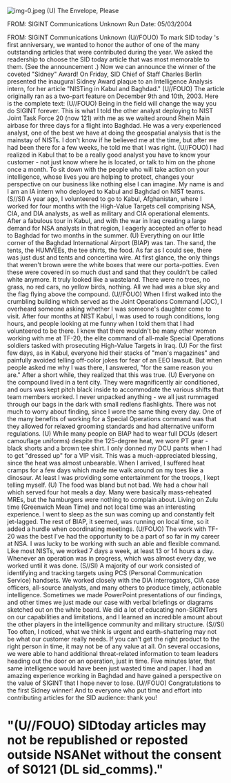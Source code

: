 ![img-0.jpeg](img-0.jpeg)
(U) The Envelope, Please

FROM: SIGINT Communications
Unknown
Run Date: 05/03/2004

FROM: SIGINT Communications Unknown
(U//FOUO) To mark SID today 's first anniversary, we wanted to honor the author of one of the many outstanding articles that were contributed during the year. We asked the readership to choose the SID today article that was most memorable to them. (See the announcement .) Now we can announce the winner of the coveted "Sidney" Award! On Friday, SID Chief of Staff Charles Berlin presented the inaugural Sidney Award plaque to an Intelligence Analysis intern, for her article "NISTing in Kabul and Baghdad."
(U//FOUO) The article originally ran as a two-part feature on December 9th and 10th, 2003. Here is the complete text:
(U//FOUO) Being in the field will change the way you do SIGINT forever. This is what I told the other analyst deploying to NIST Joint Task Force 20 (now 121) with me as we waited around Rhein Main airbase for three days for a flight into Baghdad. He was a very experienced analyst, one of the best we have at doing the geospatial analysis that is the mainstay of NISTs. I don't know if he believed me at the time, but after we had been there for a few weeks, he told me that I was right.
(U//FOUO) I had realized in Kabul that to be a really good analyst you have to know your customer - not just know where he is located, or talk to him on the phone once a month. To sit down with the people who will take action on your intelligence, whose lives you are helping to protect, changes your perspective on our business like nothing else I can imagine. My name is and I am an IA intern who deployed to Kabul and Baghdad on NIST teams.
(S//SI) A year ago, I volunteered to go to Kabul, Afghanistan, where I worked for four months with the High-Value Targets cell comprising NSA, CIA, and DIA analysts, as well as military and CIA operational elements. After a fabulous tour in Kabul, and with the war in Iraq creating a large demand for NSA analysts in that region, I eagerly accepted an offer to head to Baghdad for two months in the summer.
(U) Everything on our little corner of the Baghdad International Airport (BIAP) was tan. The sand, the tents, the HUMVEEs, the tee shirts, the food. As far as I could see, there was just dust and tents and concertina wire. At first glance, the only things that weren't brown were the white boxes that were our porta-potties. Even these were covered in so much dust and sand that they couldn't be called white anymore. It truly looked like a wasteland. There were no trees, no grass, no red cars, no yellow birds, nothing. All we had was a blue sky and the flag flying above the compound.
(U//FOUO) When I first walked into the crumbling building which served as the Joint Operations Command (JOC), I overheard someone asking whether I was someone's daughter come to visit. After four months at NIST Kabul, I was used to rough conditions, long hours, and people looking at me funny when I told them that I had volunteered to be there. I knew that there wouldn't be many other women working with me at TF-20, the elite command of all-male Special Operations soldiers tasked with prosecuting High-Value Targets in Iraq.
(U) For the first few days, as in Kabul, everyone hid their stacks of "men's magazines" and painfully avoided telling off-color jokes for fear of an EEO lawsuit. But when people asked me why I was there, I answered, "for the same reason you are." After a short while, they realized that this was true.
(U) Everyone on the compound lived in a tent city. They were magnificently air conditioned, and ours was kept pitch black inside to accommodate the various shifts that team members worked. I never unpacked anything - we all just rummaged through our bags in the dark with small redlens flashlights. There was not much to worry about finding, since I wore the same thing every day. One of the many benefits of working for a Special Operations command was that they allowed for relaxed grooming standards and had alternative uniform regulations.
(U) While many people on BIAP had to wear full DCUs (desert camouflage uniforms) despite the 125-degree heat, we wore PT gear - black shorts and a brown tee shirt. I only donned my DCU pants when I had to get "dressed up" for a VIP visit. This was a much-appreciated blessing, since the heat was almost unbearable. When I arrived, I suffered heat cramps for a few days which made me walk around on my toes like a dinosaur. At least I was providing some entertainment for the troops, I kept telling myself.
(U) The food was bland but not bad. We had a chow hall which served four hot meals a day. Many were basically mass-reheated MREs, but the hamburgers were nothing to complain about. Living on Zulu time (Greenwich Mean Time) and not local time was an interesting experience. I went to sleep as the sun was coming up and constantly felt jet-lagged. The rest of BIAP, it seemed, was running on local time, so it added a hurdle when coordinating meetings.
(U/FOUO) The work with TF-20 was the best I've had the opportunity to be a part of so far in my career at NSA. I was lucky to be working with such an able and flexible command. Like most NISTs, we worked 7 days a week, at least 13 or 14 hours a day. Whenever an operation was in progress, which was almost every day, we worked until it was done.
(S//SI) A majority of our work consisted of identifying and tracking targets using PCS (Personal Communication Service) handsets. We worked closely with the DIA interrogators, CIA case officers, all-source analysts, and many others to produce timely, actionable intelligence. Sometimes we made PowerPoint presentations of our findings, and other times we just made our case with verbal briefings or diagrams sketched out on the white board. We did a lot of educating non-SIGINTers on our capabilities and limitations, and I learned an incredible amount about the other players in the intelligence community and military structure.
(S//SI) Too often, I noticed, what we think is urgent and earth-shattering may not be what our customer really needs. If you can't get the right product to the right person in time, it may not be of any value at all. On several occasions, we were able to hand additional threat-related information to team leaders heading out the door on an operation, just in time. Five minutes later, that same intelligence would have been just wasted time and paper. I had an amazing experience working in Baghdad and have gained a perspective on the value of SIGINT that I hope never to lose.
(U//FOUO) Congratulations to the first Sidney winner! And to everyone who put time and effort into contributing articles for the SID audience: thank you!

# "(U//FOUO) SIDtoday articles may not be republished or reposted outside NSANet without the consent of S0121 (DL sid_comms)."
